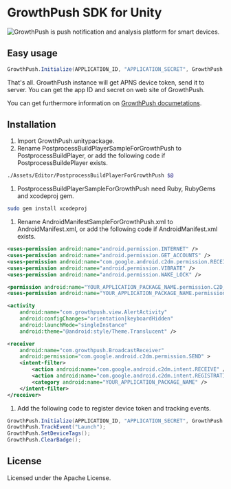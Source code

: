GrowthPush SDK for Unity
==================

![GrowthPush](https://growthpush.com/) is push notification and analysis platform for smart devices.

## Easy usage

```cs
GrowthPush.Initialize(APPLICATION_ID, "APPLICATION_SECRET", GrowthPush.Environment.Development, true, "SENDER_ID");
```

That's all. GrowthPush instance will get APNS device token, send it to server. You can get the app ID and secret on web site of GrowthPush. 

You can get furthermore information on [GrowthPush documetations](https://growthpush.com/documents).

## Installation

1. Import GrowthPush.unitypackage.
1. Rename PostprocessBuildPlayerSampleForGrowthPush to PostprocessBuildPlayer, or add the following code if PostprocessBuildePlayer exists.

  ```bash
  ./Assets/Editor/PostprocessBuildPlayerForGrowthPush $@
  ```
  
1. PostprocessBuildPlayerSampleForGrowthPush need Ruby, RubyGems and xcodeproj gem.

  ```bash
  sudo gem install xcodeproj
  ```

1. Rename AndroidManifestSampleForGrowthPush.xml to AndroidManifest.xml, or add the following code if AndroidManifest.xml exists.

  ```xml
  <uses-permission android:name="android.permission.INTERNET" />
  <uses-permission android:name="android.permission.GET_ACCOUNTS" />
  <uses-permission android:name="com.google.android.c2dm.permission.RECEIVE" />
  <uses-permission android:name="android.permission.VIBRATE" />
  <uses-permission android:name="android.permission.WAKE_LOCK" />
  
  <permission android:name="YOUR_APPLICATION_PACKAGE_NAME.permission.C2D_MESSAGE" android:protectionLevel="signature" />
  <uses-permission android:name="YOUR_APPLICATION_PACKAGE_NAME.permission.C2D_MESSAGE" />
  ```

  ```xml
  <activity
      android:name="com.growthpush.view.AlertActivity"
      android:configChanges="orientation|keyboardHidden"
      android:launchMode="singleInstance"
      android:theme="@android:style/Theme.Translucent" />
  
  <receiver
      android:name="com.growthpush.BroadcastReceiver"
      android:permission="com.google.android.c2dm.permission.SEND" >
      <intent-filter>
          <action android:name="com.google.android.c2dm.intent.RECEIVE" />
          <action android:name="com.google.android.c2dm.intent.REGISTRATION" />
          <category android:name="YOUR_APPLICATION_PACKAGE_NAME" />
      </intent-filter>
  </receiver>
  ```

1. Add the following code to register device token and tracking events.

  ```cs
  GrowthPush.Initialize(APPLICATION_ID, "APPLICATION_SECRET", GrowthPush.Environment.Development, true, "SENDER_ID");
  GrowthPush.TrackEvent("Launch");
  GrowthPush.SetDeviceTags();
  GrowthPush.ClearBadge();
  ```

## License

Licensed under the Apache License.
